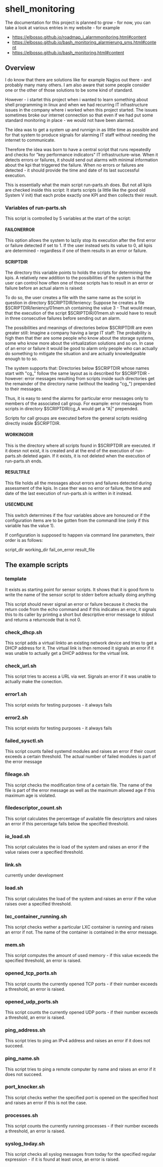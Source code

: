 # shell_monitoring

The documentation for this project is planned to grow - for now, you
can take a look at various entries in my website - for example
 * https://elbosso.github.io/roadmap_i_alarmmonitoring.html#content
 * https://elbosso.github.io/bash_monitoring_alarmierung_sms.html#content
 * https://elbosso.github.io/bash_monitoring.html#content
 
## Overview
I do know that there are solutions like for example
Nagios out there - and probably many many others. I am also
aware that some people consider one or the other of those solutions to 
be some kind of standard.

However - i startet this project when i wanted to learn something about
shell programming in linux and when we had recurring IT
infrastructure issues in the company where i worked when this project started.
The issues sometimes broke our internet connection so that even
if we had put some standard monitoring in place - we would not
have been alarmed.

The idea was to get a system up and runnign in as little time as possible 
and for that system to produce signals for alarming IT staff without
needing the internet to communicate.

Therefore the idea was born to have a central script that runs 
repeatedly and checks for "key performance indicators" IT infrastructure-wise.
When it detects errors or failures, it should send out alarms with
minimal information about the kpi that triggered the failure.
When no errors or failures are detected - it should provide
the time and date of its last successful execution.

This is essentially what the main script run-parts.sh does. But
not all kpis are checked inside this script: It starts scripts (a little
like the good old System V init) that each probe exactly one KPI
and then collects their result.

### Variables of run-parts.sh

This script is controlled by 5 variables at the start of the script:

#### FAILONERROR

This option allows the system to lazily stop its execution after the
first error or failure detected if set to 1. If the user instead sets its
value to 0, all kpis are determined - regardless if one of them results
in an error or failure. 

#### SCRIPTDIR

The directory this variable points to holds the scripts for determining
the kpis. A relatively new addition to the possibilities of the system is
that the user can control how often one of those scripts has to result
in an error or failure before an actual alarm is raised:

To do so, the user creates a file with the same name as the script in question
in directory $SCRIPTDIR/leniency:
Suppose he creates a file $SCRIPTDIR/leniency/01mem.sh containing the value 3 - 
That would mean, that the execution of the script $SCRIPTDIR/01mem.sh
would have to result in three consecutive failures before sending out an alarm.

The possibilities and meanings of directories below $SCRIPTDIR are even greater still:
Imagine a company having a large IT staff: The probability is high then that ther are
some people who know about the storage systems, some who know more about the virtualization solutions and
so on. In case of an error or failure it would be good to alarm only people who
can actually do something to mitigate the situation and are actually knowledgeable 
enough to to so.

The system supports that: Directories below $SCRIPTDIR whose names start with "cg_"
follow the same layout as is described for $SCRIPTDIR - however: error messages resulting
from scripts inside such directories get the remainder of the directory name (without the leading "cg_")
prepended to their messages.

Thus, it is easy to send the alarms for particular error messages only to members
of the associated call group. For example: error messages from scripts in directory
 $SCRIPTDIR/cg_A would get a "A|" prepended.
 
Scripts for call groups are executed before the general scripts residing directly inside 
$SCRIPTDIR.

#### WORKINGDIR

This is the directory where all scripts found in $SCRIPTDIR are executed. If it
doesn not exist, it is created and at the end of the execution of run-parts.sh deleted again.
If it exists, it is not deleted when the execution of run-parts.sh ends.

#### RESULTFILE

This file holds all the messages about errors and failures detected during assessment
of the kpis. In case ther was no error or failure, the time and date of the last execution 
of run-parts.sh is written in it instead. 

#### USECMDLINE

This switch determines if the four variables above are honoured or if the configuration items
are to be gotten from the commandl line (only if this variable has the value 1).

If configuration is supposed to happen via command line parameters, their order is as follows:

 script_dir working_dir fail_on_error result_file

## The example scripts

### template

It exists as starting point for sensor scripts. It shows that it 
is good form to write the name of the sensor script to stderr
before actually doing anything

This script should never signal an error or failure because it 
checks the return code from the echo command and if this indicates an error,
it signals this to its caller by printing a short but descriptive 
error message to stdout and returns a returncode that is not 0.

### check_dhcp.sh

This script adds a virtual linkto an existing network
device and tries to get a DHCP address for it. The virtual link is then removed
it signals an error if it was unable to actually
get a DHCP address 
for the virtual link.

### check_url.sh

This script tries to access a URL via wet. Signals an error if
it was unable to actually make the conection.

### error1.sh

This script exists for testing purposes - it always fails

### error2.sh

This script exists for testing purposes - it always fails

### failed_sysctl.sh

This script counts failed systemd modules and raises 
an error if their count exceeds a certain threshold. The actual number
of failed modules is part of the error message

### fileage.sh

This script checks the modification time of a certain file.
The name of the file is part of the error message as well as the
maximum allowed age if this maximum age is violated.

### filedescriptor_count.sh

This script calculates the percentage of available
file descriptors and raises an error if this percentage falls 
below the specified threshold.

### io_load.sh

This script calculates the io load of the system and raises
an error if the value raises over a specified threshold.

### link.sh

currently under development

### load.sh

This script calculates the load of the system and raises
an error if the value raises over a specified threshold.

### lxc_container_running.sh

This script checks wether a particular LXC container is running
and raises an error if not. The name of the container is contained
in the error message.

### mem.sh

This script computes the amount of used memory - if
this value exceeds the specified threshold, an error is raised.

### opened_tcp_ports.sh

This script counts the currently opened TCP ports - if their number
exceeds a threshold, an error is raised.

### opened_udp_ports.sh

This script counts the currently opened UDP ports - if their number
exceeds a threshold, an error is raised.

### ping_address.sh

This script tries to ping an IPv4 address and raises an error if
it does not succeed.

### ping_name.sh

This script tries to ping a remote computer by name and raises an error if
it does not succeed.

### port_knocker.sh

This script checks wether the specified port is opened on
the specified host and raises an error if this is not
the case.

### processes.sh

This script counts the currently running processes - if their number
exceeds a threshold, an error is raised.

### syslog_today.sh 

This script checks all syslog messages from today for the 
specified regular expression - if it is found at least once, an error is raised.
